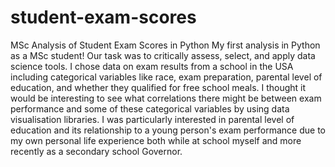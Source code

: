 # student-exam-scores
MSc Analysis of Student Exam Scores in Python
My first analysis in Python as a MSc student! Our task was to critically assess, select, and apply data science tools. I chose data on exam results from a school in the USA including categorical variables like race, exam preparation, parental level of education, and whether they qualified for free school meals. 
I thought it would be interesting to see what correlations there might be between exam performance and some of these categorical variables by using data visualisation 
libraries. I was particularly interested in parental level of education and its relationship to a young person's exam performance due to my own personal life experience 
both while at school myself and more recently as a secondary school Governor.

